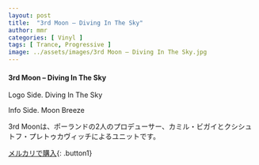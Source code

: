 ```yaml
---
layout: post
title:  "3rd Moon – Diving In The Sky"
author: mmr
categories: [ Vinyl ]
tags: [ Trance, Progressive ]
image: ../assets/images/3rd Moon – Diving In The Sky.jpg
---
```


#### 3rd Moon – Diving In The Sky

Logo Side. Diving In The Sky

Info Side. Moon Breeze

3rd Moonは、ポーランドの2人のプロデューサー、カミル・ビガイとクシシュトフ・プレトゥカヴィッチによるユニットです。


[メルカリで購入](https://jp.mercari.com/item/m14981845406){: .button1}

